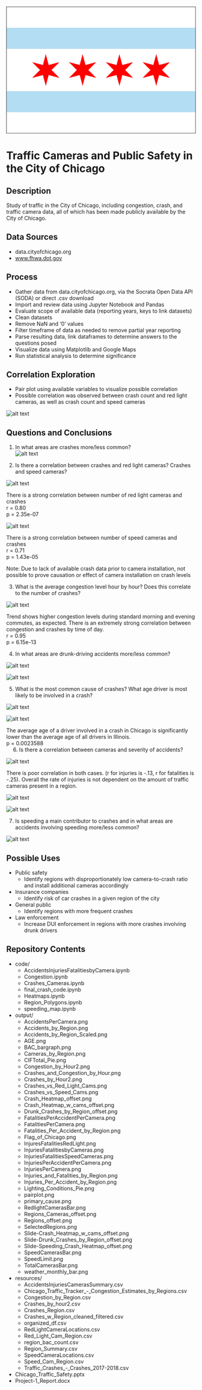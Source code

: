 ![alt text](output/Flag_of_Chicago.png "City of Chicago Flag")

# Traffic Cameras and Public Safety in the City of Chicago  

## Description
Study of traffic in the City of Chicago, including congestion, crash, and traffic camera data, all of which has been made publicly available by the City of Chicago.  

## Data Sources
  * data.cityofchicago.org  
  * www.fhwa.dot.gov  

## Process
* Gather data from data.cityofchicago.org, via the Socrata Open Data API (SODA) or direct .csv download  
* Import and review data using Jupyter Notebook and Pandas  
* Evaluate scope of available data (reporting years, keys to link datasets)  
* Clean datasets  
* Remove NaN and ‘0’ values  
* Filter timeframe of data as needed to remove partial year reporting  
* Parse resulting data, link dataframes to determine answers to the questions posed  
* Visualize data using Matplotlib and Google Maps  
* Run statistical analysis to determine significance  

## Correlation Exploration
* Pair plot using available variables to visualize possible correlation  
* Possible correlation was observed between crash count and red light cameras, as well as crash count and speed cameras  

![alt text](https://github.com/robert-rd-wood/Project-1/tree/master/output/pairplot.png "Pair Plot")

## Questions and Conclusions
1.	In what areas are crashes more/less common?  
![alt text](https://github.com/robert-rd-wood/Project-1/tree/master/output/Slide-Crash_Heatmap_w_cams_offset.png "Crash Heatmap")

2.	Is there a correlation between crashes and red light cameras?  Crashes and speed cameras?  

![alt text](https://github.com/robert-rd-wood/Project-1/tree/master/output/Crashes_vs_Red_Light_Cams.png "Traffic Crashes vs. Red Light Cameras")

There is a strong correlation between number of red light cameras and crashes  
r = 0.80  
p = 2.35e-07  

![alt text](https://github.com/robert-rd-wood/Project-1/tree/master/output/Crashes_vs_Speed_Cams.png "Traffic Crashes vs. Speed Cameras")

There is a strong correlation between number of speed cameras and crashes  
r = 0.71  
p = 1.43e-05  

Note: Due to lack of available crash data prior to camera installation, not possible to prove causation or effect of camera installation on crash levels  

3.	What is the average congestion level hour by hour?  Does this correlate to the number of crashes?  

![alt text](https://github.com/robert-rd-wood/Project-1/tree/master/output/Crashes_and_Congestion_by_Hour.png "Average Crashes and Congestion by Hour")

Trend shows higher congestion levels during standard morning and evening commutes, as expected.  There is an extremely strong correlation between congestion and crashes by time of day.  
r = 0.95  
p = 6.15e-13  

4.	In what areas are drunk-driving accidents more/less common?  

![alt text](https://github.com/robert-rd-wood/Project-1/tree/master/output/BAC_bargraph.png "Car Crashes by Blood Alcohol Concentration (BAC)")

![alt text](https://github.com/robert-rd-wood/Project-1/tree/master/output/Slide-Drunk_Crashes_by_Region_offset.png "Choropleth Map - Traffic Crashes Involving Drunk Drivers (BAC > .08)")

5.	What is the most common cause of crashes?  What age driver is most likely to be involved in a crash?  

![alt text](https://github.com/robert-rd-wood/Project-1/tree/master/output/primary_cause.png "Pareto - Primary Cause of Car Crash")

![alt text](https://github.com/robert-rd-wood/Project-1/tree/master/output/AGE.png "Distribution - Age of Driver")

The average age of a driver involved in a crash in Chicago is significantly lower than the average age of all drivers in Illinois.  
p = 0.0023588  
 
6.	Is there a correlation between cameras and severity of accidents?

![alt text](https://github.com/robert-rd-wood/Project-1/tree/master/output/InjuriesFatalitiesbyCameras.png "Injuries and Fatalitites Per Accident by Total Cameras in Region")

There is poor correlation in both cases. (r for injuries is -.13, r for fatalities is -.25). Overall the rate of injuries is not dependent on the amount of traffic cameras present in a region.  

![alt text](https://github.com/robert-rd-wood/Project-1/tree/master/output/Injuries_Per_Accident_by_Region.png "Injuries Per Accident by Region")

![alt text](https://github.com/robert-rd-wood/Project-1/tree/master/output/Cameras_by_Region.png "Cameras by Region")

7.	Is speeding a main contributor to crashes and in what areas are accidents involving speeding more/less common?

![alt text](https://github.com/robert-rd-wood/Project-1/tree/master/output/Slide-Speeding_Crash_Heatmap_offset.png "Heatmap of Accidents Involving Speeding")

## Possible Uses
* Public safety  
  * Identify regions with disproportionately low camera-to-crash ratio and install additional cameras accordingly  
* Insurance companies  
  * Identify risk of car crashes in a given region of the city  
* General public  
  * Identify regions with more frequent crashes  
* Law enforcement  
  * Increase DUI enforcement in regions with more crashes involving drunk drivers  

## Repository Contents
* code/  
  * AccidentsInjuriesFatalitiesbyCamera.ipynb  
  * Congestion.ipynb  
  * Crashes_Cameras.ipynb  
  * final_crash_code.ipynb  
  * Heatmaps.ipynb  
  * Region_Polygons.ipynb  
  * speeding_map.ipynb  
* output/  
  * AccidentsPerCamera.png  
  * Accidents_by_Region.png  
  * Accidents_by_Region_Scaled.png  
  * AGE.png  
  * BAC_bargraph.png  
  * Cameras_by_Region.png
  * CIFTotal_Pie.png  
  * Congestion_by_Hour2.png  
  * Crashes_and_Congestion_by_Hour.png  
  * Crashes_by_Hour2.png  
  * Crashes_vs_Red_Light_Cams.png  
  * Crashes_vs_Speed_Cams.png  
  * Crash_Heatmap_offset.png  
  * Crash_Heatmap_w_cams_offset.png  
  * Drunk_Crashes_by_Region_offset.png  
  * FatalitiesPerAccidentPerCamera.png  
  * FatalitiesPerCamera.png  
  * Fatalities_Per_Accident_by_Region.png  
  * Flag_of_Chicago.png  
  * InjuresFatalitiesRedLight.png  
  * InjuriesFatalitiesbyCameras.png  
  * InjuriesFatalitiesSpeedCameras.png  
  * InjuriesPerAccidentPerCamera.png  
  * InjuriesPerCamera.png  
  * Injuries_and_Fatalities_by_Region.png  
  * Injuries_Per_Accident_by_Region.png  
  * Lighting_Conditions_Pie.png  
  * pairplot.png  
  * primary_cause.png  
  * RedlightCamerasBar.png  
  * Regions_Cameras_offset.png  
  * Regions_offset.png  
  * SelectedRegions.png  
  * Slide-Crash_Heatmap_w_cams_offset.png  
  * Slide-Drunk_Crashes_by_Region_offset.png  
  * Slide-Speeding_Crash_Heatmap_offset.png  
  * SpeedCamerasBar.png  
  * SpeedLimit.png  
  * TotalCamerasBar.png  
  * weather_monthly_bar.png  
* resources/  
  * AccidentsInjuriesCamerasSummary.csv  
  * Chicago_Traffic_Tracker_-_Congestion_Estimates_by_Regions.csv  
  * Congestion_by_Region.csv  
  * Crashes_by_hour2.csv  
  * Crashes_Region.csv  
  * Crashes_w_Region_cleaned_filtered.csv  
  * organized_df.csv  
  * RedLightCameraLocations.csv  
  * Red_Light_Cam_Region.csv  
  * region_bac_count.csv  
  * Region_Summary.csv  
  * SpeedCameraLocations.csv  
  * Speed_Cam_Region.csv  
  * Traffic_Crashes_-_Crashes_2017-2018.csv  
* Chicago_Traffic_Safety.pptx  
* Project-1_Report.docx